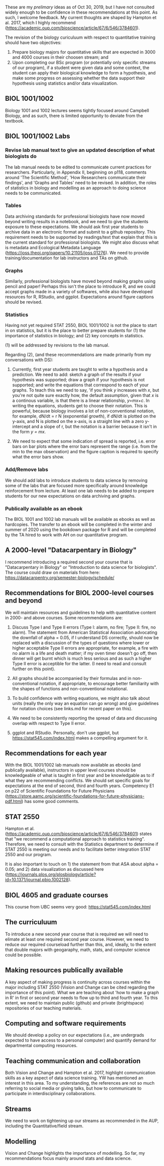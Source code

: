 These are my _prelimary_ ideas as of Oct 30, 2019, but I have not consulted widely enough to be confidence in these recommendations at this point. As such, I welcome feedback. My current thoughts are shaped by Hampton et al. 2017, which I highly recommend (https://academic.oup.com/bioscience/article/67/6/546/3784601).

The revision of the biology curiculuum with respect to quantitative training should have two objectives:
1. Prepare biology majors for quantitative skills that are expected in 3000 and 4000 courses in their choosen stream; and
2. Upon completing our BSc program (or potentially only specific streams of our program), if a student were given data and some context, the student can apply their biological knowledge to form a hypothesis, and make some progress on assessing whether the data support their hypothesis using statistics and/or data visualization.

## BIOL 1001/1002
Biology 1001 and 1002 lectures seems tightly focused around Campbell Biology, and as such, there is limited opportunity to deviate from the textbook.

## BIOL 1001/1002 Labs
### Revise lab manual text to give an updated description of what biologists do
The lab manual needs to be edited to communicate current practices for researchers. Particularly, in Appendix II, beginning on p118, comments around 'The Scientific Method', 'How Researchers communicate their findings', and 'Graphs and Tables' need to be revised. In addition, the roles of statistics in biology and modelling as an approach to doing science needs to be communicated.

### Tables
Data archiving standards for professional biologists have now moved beyond writing results in a notebook, and we need to give the students exposure to these expectations. We should ask first year students to archive data in an electronic format and submit to a github repository. This requirement needs to be supported by readings/text that explain that this is the current standard for professional biologists. We might also discuss what is metadata and Ecological Metadata Language (https://joss.theoj.org/papers/10.21105/joss.01276). We need to provide training/documentation for lab instructors and TAs on github. 

### Graphs
Similarly, professional biologists have moved beyond making graphs using pencil and paper! Perhaps this isn't the place to introduce R, and we could accept graphs made in a variety of softwares, while also have developed resources for R, RStudio, and ggplot. Expectations around figure captions should be revised.

### Statistics
Having not yet required STAT 2550, BIOL 1001/1002 is not the place to start in on statistics, but it is the place to better prepare students for (1) the importance of statistics in biology; and (2) key concepts in statistics.

(1) will be addressed by revisions to the lab manual.

Regarding (2), (and these recommendations are made primarily from my conversations with DS):

1. Currently, first year students are taught to write a hypothesis and a prediction. We need to add: sketch a graph of the results if your hypothesis was supported; draw a graph if your hypothesis is not supported; and write the equations that correspond to each of your graphs. To teach this we need to say, 'if you think _y_ increases with _x_, but you're not quite sure exactly how, the default assumption, given that _x_ is a continous variable, is that there is a linear relationship, _y=mx+c_. In writing the equations, students get to choose their notation. This is powerful, because biology involves a lot of non-conventional notation, for example, dN/dt = r N (exponential growth), if dN/dt is plotted on the y-axis, and N is plotted on the x-axis, is a straight line with a zero y-intercept and a slope of r, but the notation is a barrier because it isn't in the form _y = mx_.

1. We need to expect that some indication of spread is reported, i.e. error bars on bar plots where the error bars represent the range (i.e. from the min to the max observation) and the figure caption is required to specify what the error bars show.

### Add/Remove labs
We should add labs to introduce students to data science by removing some of the labs that are focused more specifically around knowledge reinforcement from lecture. At least one lab needs to be added to prepare students for our new expectations on data archiving and graphs.

### Publically available as an ebook
The BIOL 1001 and 1002 lab manuals will be available as ebooks as well as hardcopies. The transfer to an ebook will be completed in the winter and summer of 2020 using the bookdown package for R and will be completed by the TA hired to work with AH on our quantitative program.

## A 2000-level "Datacarpentary in Biology"
I recommend introducing a required second your course that is "Datacarpentary in Biology" or "Introduction to data science for biologists". The course could draw on materials from here: https://datacarpentry.org/semester-biology/schedule/

## Recommendations for BIOL 2000-level courses and beyond
We will maintain resources and guidelines to help with quantitative content in 2000- and above courses. Some recommendations are:

1. Discuss Type I and Type II errors (Type I: alarm, no fire; Type II: fire, no alarm). The statement from American Statistical Association advocating the downfall of alpha = 0.05, if I understand DS correctly, should now be replaced with a discussion of the types of questions where lower or higher acceptable Type II errors are appropriate, for example, a fire with no alarm is a life and death matter; if my oven timer doesn't go off, then dinner will get burnt which is much less serious and as such a higher Type II error is acceptible for the latter. (I need to read and consult further on this point).

1. All graphs should be accompanied by their formulas and in non-conventional notation, if appropriate, to encourage better familiarity with the shapes of functions and non-conventional notational. 

1. To build confidence with writing equations, we might also talk about units (really the only way an equation can go wrong) and give guidelines for notation choices (see links.md for recent paper on this).

1. We need to be consistently reporting the spread of data and discussing overlap with respect to Type II error.

1. ggplot and RStudio. Personally, don't use ggplot, but https://stat545.com/index.html makes a compelling argument for it.

## Recommendations for each year
With the BIOL 1001/1002 lab manuals now available as ebooks (and publically available), instructors in upper level courses should be knowledgeable of what is taught in first year and be knowledgable as to if what they are recommending conflicts. We should set specific goals for expectations at the end of second, third and fourth years. Competency E1 on p22 of Scientific Foundations for Future Physicians (https://store.aamc.org/scientific-foundations-for-future-physicians-pdf.html) has some good comments.

## STAT 2550

Hampton et al. (https://academic.oup.com/bioscience/article/67/6/546/3784601) states that "we recommend a computational approach to statistics training". Therefore, we need to consult with the Statistics department to determine if STAT 2550 is meeting our needs and to facilitate better integration STAT 2550 and our program.

It is also important to touch on 1) the statement from that ASA about alpha = 0.05; and 2) data visualization as discussed here (https://journals.plos.org/plosbiology/article?id=10.1371/journal.pbio.1002128).


## BIOL 4605 and graduate courses
This course from UBC seems very good: https://stat545.com/index.html

## The curriculuum
To introduce a new second year course that is required we will need to elimate at least one required second year course. However, we need to reduce our required courseload further than this, and, ideally, to the extent that double majors with geogaraphy, math, stats, and computer science could be possible.

## Making resources publically available
A key aspect of making progress is continuity across courses within the major including STAT 2550 (Vision and Change can be cited regarding the importance of this point). What we are teaching about 'how to make a graph in R' in first or second year needs to flow up to third and fourth year. To this extent, we need to maintain public (github) and private (brightspace) repositories of our teaching materials.

## Computing and software requirements
We should develop a policy on our expectations (i.e., are undergrads expected to have access to a personal computer) and quantify demand for departmental computing resources.

## Teaching communication and collaboration
Both Vision and Change and Hampton et al. 2017, highlight communication skills as a key aspect of data science training. YW has mentioned an interest in this area. To my understanding, the references are not so much referring to social media or giving talks, but how to communicate to participate in interdisciplinary collaborations.

## Streams
We need to work on tightening up our streams as recommended in the AUP, including the Quantitative/field stream.

## Modelling
Vision and Change highlights the importance of modelling. So far, my recommendations focus mainly around stats and data science.
